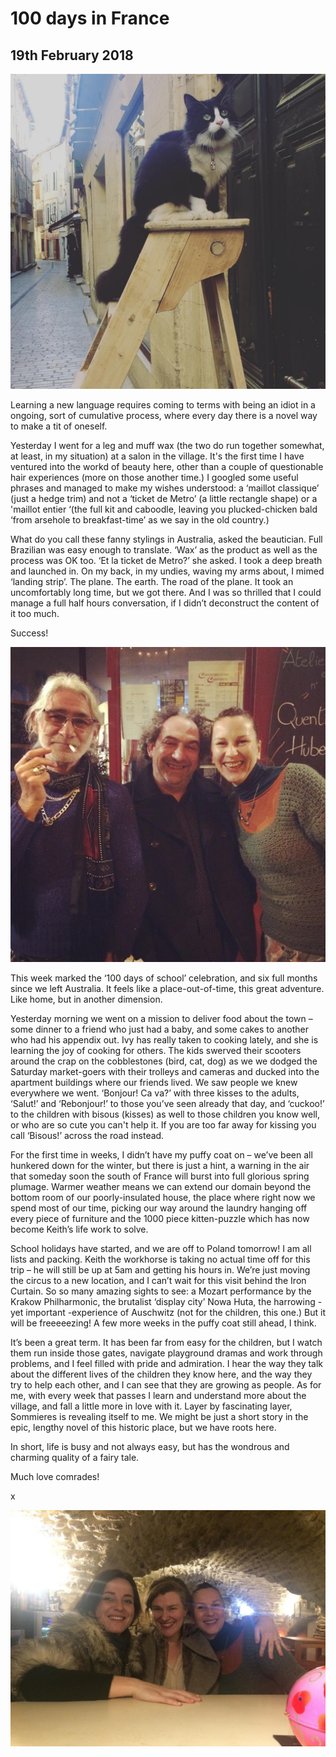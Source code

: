 ﻿
# 100 days in France

## 19th February 2018

<img src="/images/20180219/pic1.jpg" class="photo-vert" />

Learning a new language requires coming to terms with being an idiot in a ongoing, sort of cumulative process, where every day there is a novel way to make a tit of oneself.   

Yesterday I went for a leg and muff wax (the two do run together somewhat, at least, in my situation) at a salon in the village. It's the first time I have ventured into the workd of beauty here, other than a couple of questionable hair experiences (more on those another time.) I googled some useful phrases and managed to make my wishes understood: a ‘maillot classique’ (just a hedge trim) and not a ‘ticket de Metro’ (a little rectangle shape) or a 'maillot entier ‘(the full kit and caboodle, leaving you plucked-chicken bald ‘from arsehole to breakfast-time’  as we say in the old country.)

What do you call these fanny stylings in Australia, asked the beautician. Full Brazilian was easy enough to translate. ‘Wax’ as the product as well as the process was OK too. ‘Et la ticket de Metro?’ she asked. I took a deep breath and launched in. On my back, in my undies, waving my arms about, I mimed ‘landing strip’.  The plane. The earth. The road of the plane.  It took an uncomfortably long time, but we got there. And I was so thrilled that I could manage a full half hours conversation, if I didn’t deconstruct the content of it too much. 

Success!

<img src="/images/20180219/pic2.jpg" class="photo-horiz" />

This week marked the ‘100 days of school’ celebration, and six full months since we left Australia. It feels like a place-out-of-time, this great adventure. Like home, but in another dimension. 

Yesterday morning we went on a mission to deliver food about the town – some dinner to a friend who just had a baby, and some cakes to another who had his appendix out. Ivy has really taken to cooking lately, and she is learning the joy of cooking for others. The kids swerved their scooters around the crap on the cobblestones (bird, cat, dog) as we we dodged the Saturday market-goers with their trolleys and cameras and ducked into the apartment buildings where our friends lived. We saw people we knew everywhere we went.  ‘Bonjour! Ca va?’ with three kisses to the adults, ‘Salut!’ and ‘Rebonjour!’ to those you’ve seen already that day, and ‘cuckoo!’ to the children with bisous (kisses) as well to those children you know well, or who are so cute you can't help it. If you are too far away for kissing you call ‘Bisous!’ across the road instead. 

For the first time in weeks, I didn’t have my puffy coat on – we’ve been all hunkered down for the winter, but there is just a hint, a warning in the air that someday soon the south of France will burst into full glorious spring plumage. Warmer weather means we can extend our domain beyond the bottom room of our poorly-insulated house, the place where right now we spend most of our time, picking our way around the laundry hanging off every piece of furniture and the 1000 piece kitten-puzzle which has now become Keith’s life work to solve. 

School holidays have started, and we are off to Poland tomorrow! I am all lists and packing.  Keith the workhorse is taking no actual time off for this trip – he will still be up at 5am and getting his hours in. We’re just  moving the circus to a new location, and I can’t wait for this visit behind the Iron Curtain. So  so  many amazing sights to see:  a Mozart performance by the Krakow Philharmonic, the brutalist ‘display city’ Nowa Huta, the harrowing - yet important -experience of Auschwitz (not for the children, this one.) But it will be freeeeezing! A few more weeks in the puffy coat still ahead, I think. 

It’s been a great term. It has been far from easy for the children, but I watch them run inside those gates, navigate playground dramas and work through problems, and I feel filled with pride and admiration. I hear the way they talk about the different lives of the children they know here, and the way they try to help each other, and I can see that they are growing as people. As for me, with every week that passes I learn and understand more about the village, and fall a little more in love with it.  Layer by fascinating layer, Sommieres is revealing itself to me. We might be just a short story in the epic, lengthy novel of this historic place, but we have roots here. 

In short, life is busy and not always easy, but has the wondrous and charming quality of a fairy tale. 

Much love comrades!

x

<img src="/images/20180219/pic3.jpg" class="photo-horiz" />
